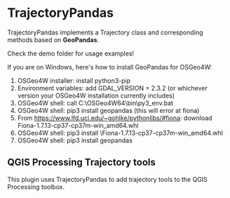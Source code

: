 # TrajectoryPandas

TrajectoryPandas implements a Trajectory class and corresponding methods based on **GeoPandas**.

Check the demo folder for usage examples!

If you are on Windows, here's how to install GeoPandas for OSGeo4W:

1. OSGeo4W installer: install python3-pip
2. Environment variables: add GDAL_VERSION = 2.3.2 (or whichever version your OSGeo4W installation currently includes)
3. OSGeo4W shell: call C:\OSGeo4W64\bin\py3_env.bat
4. OSGeo4W shell: pip3 install geopandas (this will error at fiona)
5. From https://www.lfd.uci.edu/~gohlke/pythonlibs/#fiona: download Fiona-1.7.13-cp37-cp37m-win_amd64.whl
6. OSGeo4W shell: pip3 install <path-to-download>\Fiona-1.7.13-cp37-cp37m-win_amd64.whl
7. OSGeo4W shell: pip3 install geopandas


## QGIS Processing Trajectory tools

This plugin uses TrajectoryPandas to add trajectory tools to the QGIS Processing toolbox. 


